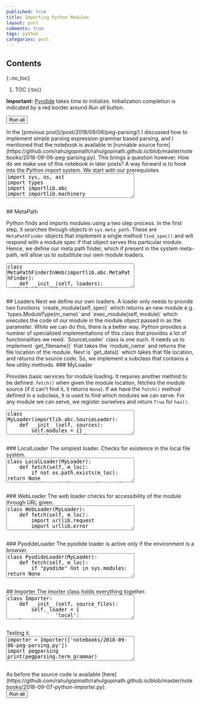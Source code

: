 ```yaml
---
published: true
title: Importing Python Modules
layout: post
comments: true
tags: python
categories: post
---
```


## Contents
{:.no_toc}

1. TOC
{:toc}

<script src="/resources/pyodide/full/3.9/pyodide.js"></script>
<link rel="stylesheet" type="text/css" media="all" href="/resources/skulpt/css/codemirror.css">
<link rel="stylesheet" type="text/css" media="all" href="/resources/skulpt/css/solarized.css">
<link rel="stylesheet" type="text/css" media="all" href="/resources/skulpt/css/env/editor.css">

<script src="/resources/skulpt/js/codemirrorepl.js" type="text/javascript"></script>
<script src="/resources/skulpt/js/python.js" type="text/javascript"></script>
<script src="/resources/pyodide/js/env/editor.js" type="text/javascript"></script>

**Important:** [Pyodide](https://pyodide.readthedocs.io/en/latest/) takes time to initialize.
Initialization completion is indicated by a red border around *Run all* button.
<form name='python_run_form'>
<button type="button" name="python_run_all">Run all</button>
</form>
In the [previous post](/post/2018/09/06/peg-parsing/) I discussed how to
implement simple parsing expression grammar based parsing, and I mentioned
that the notebook is available in [runnable source form](https://github.com/rahulgopinath/rahulgopinath.github.io/blob/master/notebooks/2018-09-06-peg-parsing.py).
This brings a question however. How do we make use of this notebook in later
posts? A way forward is to hook into the Python import system.
We start with our prerequisites

<!--
############
import sys, os, ast
import types
import importlib.abc
import importlib.machinery

############
-->
<form name='python_run_form'>
<textarea cols="40" rows="4" name='python_edit'>
import sys, os, ast
import types
import importlib.abc
import importlib.machinery
</textarea><br />
<pre class='Output' name='python_output'></pre>
<div name='python_canvas'></div>
</form>
## MetaPath

Python finds
and imports modules using a two step process. In the first step, it searches
through objects in `sys.meta_path`. These are `MetaPathFinder` objects that
implement a single method `find_spec()` and will respond with a module spec
if that object serves this particular module.
Hence, we define our meta path finder, which if present in the system
meta-path, will allow us to substitute our own module loaders.

<!--
############
class MetaPathFinderInWeb(importlib.abc.MetaPathFinder):
    def __init__(self, loaders): self._loaders = loaders

    def find_spec(self, fullname, path, target=None):
        for loader in self._loaders:
            if self._loaders[loader].has(fullname):
                return importlib.machinery.ModuleSpec(fullname, self._loaders[loader])
        return None

############
-->
<form name='python_run_form'>
<textarea cols="40" rows="4" name='python_edit'>
class MetaPathFinderInWeb(importlib.abc.MetaPathFinder):
    def __init__(self, loaders): self._loaders = loaders

    def find_spec(self, fullname, path, target=None):
        for loader in self._loaders:
            if self._loaders[loader].has(fullname):
                return importlib.machinery.ModuleSpec(fullname, self._loaders[loader])
        return None
</textarea><br />
<pre class='Output' name='python_output'></pre>
<div name='python_canvas'></div>
</form>
## Loaders
Next we define our own loaders. A loader only needs to provide two functions
`create_module(self, spec)` which returns an new module e.g. `types.ModuleType(m_name)`
and `exec_module(self, module)` which executes the code of our module in the
module object passed in as the parameter. While we can do this, there is a
better way. Python provides a number of specialized implementations of this
class that provides a lot of functionalities we need.
`SourceLoader` class is one such. It needs us to implement `get_filename()`
that takes the `module_name` and returns the file location of the module. Next
is `get_data()` which takes that file location, and returns the source code.
So, we implement a subclass that contains a few utility methods.
### MyLoader
 
Provides basic services for module loading. It requires another method to be
defined. `fetch()` when given the module location, fetches the module source
(if it can't find it, it returns `None`). If we have the `fetch()` method
defined in a subclass, it is used to find which modules we can serve.
For any module we can serve, we register ourselves and return `True` for `has()`.

<!--
############
class MyLoader(importlib.abc.SourceLoader):
    def __init__(self, sources):
        self.modules = {}
        self.locations = {}
        for m_loc in sources:
            src = self.fetch(m_loc)
            if src is None: continue
            m_name = self.load_src(src, m_loc)
            self.modules[m_name] = m_loc
            self.locations[m_loc] = src

    def load_src(self, src, m_loc):
        myast = ast.parse(src, filename=m_loc, mode='exec')
        if myast.body[-1].__class__ == ast.Assign and myast.body[-1].targets[0].id == '__MODULE_NAME__':
            return myast.body[-1].value.s
        return self.convert_to_name(m_loc)

    def convert_to_name(self, name):
        return name[len('notebooks/2018-09-06-'):-3].replace('-','').replace('_','')

    def get_data(self, m_loc):
        return self.locations[m_loc]

    def get_filename(self, fullname):
        return self.modules[fullname]

    def has(self, fullname):
        return fullname in self.modules

############
-->
<form name='python_run_form'>
<textarea cols="40" rows="4" name='python_edit'>
class MyLoader(importlib.abc.SourceLoader):
    def __init__(self, sources):
        self.modules = {}
        self.locations = {}
        for m_loc in sources:
            src = self.fetch(m_loc)
            if src is None: continue
            m_name = self.load_src(src, m_loc)
            self.modules[m_name] = m_loc
            self.locations[m_loc] = src

    def load_src(self, src, m_loc):
        myast = ast.parse(src, filename=m_loc, mode=&#x27;exec&#x27;)
        if myast.body[-1].__class__ == ast.Assign and myast.body[-1].targets[0].id == &#x27;__MODULE_NAME__&#x27;:
            return myast.body[-1].value.s
        return self.convert_to_name(m_loc)

    def convert_to_name(self, name):
        return name[len(&#x27;notebooks/2018-09-06-&#x27;):-3].replace(&#x27;-&#x27;,&#x27;&#x27;).replace(&#x27;_&#x27;,&#x27;&#x27;)

    def get_data(self, m_loc):
        return self.locations[m_loc]

    def get_filename(self, fullname):
        return self.modules[fullname]

    def has(self, fullname):
        return fullname in self.modules
</textarea><br />
<pre class='Output' name='python_output'></pre>
<div name='python_canvas'></div>
</form>
### LocalLoader
The simplest loader. Checks for existence in the local file system.

<!--
############
class LocalLoader(MyLoader):
    def fetch(self, m_loc):
        if not os.path.exists(m_loc): return None
        with open(m_loc, encoding='utf-8') as f: return f.read()

############
-->
<form name='python_run_form'>
<textarea cols="40" rows="4" name='python_edit'>
class LocalLoader(MyLoader):
    def fetch(self, m_loc):
        if not os.path.exists(m_loc): return None
        with open(m_loc, encoding=&#x27;utf-8&#x27;) as f: return f.read()
</textarea><br />
<pre class='Output' name='python_output'></pre>
<div name='python_canvas'></div>
</form>
### WebLoader
The web loader checks for accessibility of the module through URL given.

<!--
############
class WebLoader(MyLoader):
    def fetch(self, m_loc):
        import urllib.request
        import urllib.error
        try:
            github_repo = 'https://raw.githubusercontent.com/'
            my_repo =  'rahulgopinath/rahulgopinath.github.io'
            m_loc = github_repo + my_repo + '/master/%s' % m_loc
            return urllib.request.urlopen(m_loc).read()
        except urllib.error.URLError as e:
            return None

############
-->
<form name='python_run_form'>
<textarea cols="40" rows="4" name='python_edit'>
class WebLoader(MyLoader):
    def fetch(self, m_loc):
        import urllib.request
        import urllib.error
        try:
            github_repo = &#x27;https://raw.githubusercontent.com/&#x27;
            my_repo =  &#x27;rahulgopinath/rahulgopinath.github.io&#x27;
            m_loc = github_repo + my_repo + &#x27;/master/%s&#x27; % m_loc
            return urllib.request.urlopen(m_loc).read()
        except urllib.error.URLError as e:
            return None
</textarea><br />
<pre class='Output' name='python_output'></pre>
<div name='python_canvas'></div>
</form>
### PyodideLoader
The pyodide loader is active only if the environment is a browser.

<!--
############
class PyodideLoader(MyLoader):
    def fetch(self, m_loc):
        if "pyodide" not in sys.modules: return None
        import pyodide
        github_repo = 'https://raw.githubusercontent.com/'
        my_repo =  'rahulgopinath/rahulgopinath.github.io'
        m_loc = github_repo + my_repo + '/master/%s' % m_loc
        return pyodide.open_url(m_loc).getvalue()

############
-->
<form name='python_run_form'>
<textarea cols="40" rows="4" name='python_edit'>
class PyodideLoader(MyLoader):
    def fetch(self, m_loc):
        if &quot;pyodide&quot; not in sys.modules: return None
        import pyodide
        github_repo = &#x27;https://raw.githubusercontent.com/&#x27;
        my_repo =  &#x27;rahulgopinath/rahulgopinath.github.io&#x27;
        m_loc = github_repo + my_repo + &#x27;/master/%s&#x27; % m_loc
        return pyodide.open_url(m_loc).getvalue()
</textarea><br />
<pre class='Output' name='python_output'></pre>
<div name='python_canvas'></div>
</form>
## Importer
The imorter class holds everything together.

<!--
############
class Importer:
    def __init__(self, source_files):
        self._loader = {
                'local': LocalLoader(source_files),
                'web': WebLoader(source_files),
                'pyodide': PyodideLoader(source_files)}
        sys.meta_path.append(MetaPathFinderInWeb(self._loader))

############
-->
<form name='python_run_form'>
<textarea cols="40" rows="4" name='python_edit'>
class Importer:
    def __init__(self, source_files):
        self._loader = {
                &#x27;local&#x27;: LocalLoader(source_files),
                &#x27;web&#x27;: WebLoader(source_files),
                &#x27;pyodide&#x27;: PyodideLoader(source_files)}
        sys.meta_path.append(MetaPathFinderInWeb(self._loader))
</textarea><br />
<pre class='Output' name='python_output'></pre>
<div name='python_canvas'></div>
</form>
Testing it.

<!--
############
importer = Importer(['notebooks/2018-09-06-peg-parsing.py'])
import pegparsing
print(pegparsing.term_grammar)

############
-->
<form name='python_run_form'>
<textarea cols="40" rows="4" name='python_edit'>
importer = Importer([&#x27;notebooks/2018-09-06-peg-parsing.py&#x27;])
import pegparsing
print(pegparsing.term_grammar)
</textarea><br />
<pre class='Output' name='python_output'></pre>
<div name='python_canvas'></div>
</form>
As before the source code is available [here](https://github.com/rahulgopinath/rahulgopinath.github.io/blob/master/notebooks/2018-09-07-python-importer.py).

<form name='python_run_form'>
<button type="button" name="python_run_all">Run all</button>
</form>
